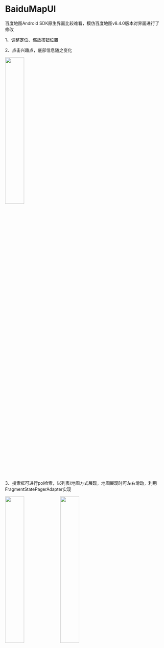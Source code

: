 # BaiduMapUI
百度地图Android SDK原生界面比较难看，模仿百度地图v8.4.0版本对界面进行了修改

1、调整定位、缩放按钮位置

2、点击兴趣点，底部信息随之变化

<img src="https://github.com/lixxvsky/BaiduMapUI/blob/master/res/drawable-xxhdpi/Screenshot_2016-03-11-10-09-59.jpeg" width="35%" height="35%" />


3、搜索框可进行poi检索，以列表/地图方式展现，地图展现时可左右滑动，利用FragmentStatePagerAdapter实现

<img src="https://github.com/lixxvsky/BaiduMapUI/blob/master/res/drawable-xxhdpi/Screenshot_2016-03-11-10-10-22.jpeg" width="35%" height="35%" />  

<img src="https://github.com/lixxvsky/BaiduMapUI/blob/master/res/drawable-xxhdpi/Screenshot_2016-03-11-10-11-11.jpeg" width="35%" height="35%" />
